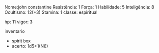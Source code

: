 
Nome:john constantine
Resistência: 1
Força: 1
Habilidade: 5
Inteligência: 8
Ocultismo: 12(+3)
Stamina: 1
classe: espiritual

hp: 11
vigor: 3

inventario
- spirit box
 - acerto: 1d5+1(N6)